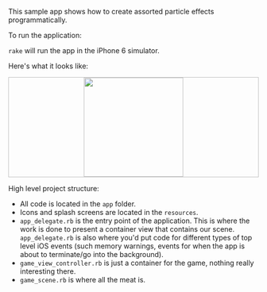 This sample app shows how to create assorted particle effects programmatically.

To run the application:

`rake` will run the app in the iPhone 6 simulator.

Here's what it looks like:

<p align="center" style="border: solid 1px silver;">
  <img src="particle-effect.gif" width="200px" />
</p>

High level project structure:

- All code is located in the `app` folder.
- Icons and splash screens are located in the `resources`.
- `app_delegate.rb` is the entry point of the application. This is
  where the work is done to present a container view that contains our
  scene. `app_delegate.rb` is also where you'd put code for different
  types of top level iOS events (such memory warnings, events for
  when the app is about to terminate/go into the background).
- `game_view_controller.rb` is just a container for the game, nothing
  really interesting there.
- `game_scene.rb` is where all the meat is.
